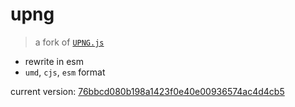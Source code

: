 # upng

> a fork of [`UPNG.js`](https://github.com/photopea/UPNG.js)

- rewrite in esm
- `umd`, `cjs`, `esm` format

current version: [76bbcd080b198a1423f0e40e00936574ac4d4cb5](https://github.com/photopea/UPNG.js/commit/76bbcd080b198a1423f0e40e00936574ac4d4cb5)
